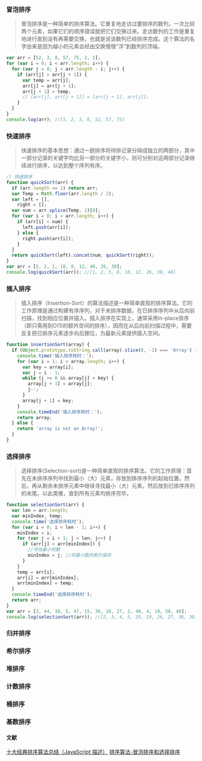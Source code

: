 ### 冒泡排序

> 冒泡排序是一种简单的排序算法。它重复地走访过要排序的数列，一次比较两个元素，如果它们的顺序错误就把它们交换过来。走访数列的工作是重复地进行直到没有再需要交换，也就是说该数列已经排序完成。这个算法的名字由来是因为越小的元素会经由交换慢慢“浮”到数列的顶端。

```js
var arr = [52, 3, 8, 57, 75, 2, 1];
for (var i = 0; i < arr.length; i++) {
  for (var j = 0; j < arr.length - i; j++) {
    if (arr[j] > arr[j + 1]) {
      var temp = arr[j];
      arr[j] = arr[j + 1];
      arr[j + 1] = temp;
      // [arr[j], arr[j + 1]] = [arr[j + 1], arr[j]];
    }
  }
}
console.log(arr); //[1, 2, 3, 8, 52, 57, 75]
```

### 快速排序

> 快速排序的基本思想：通过一趟排序将待排记录分隔成独立的两部分，其中一部分记录的关键字均比另一部分的关键字小，则可分别对这两部分记录继续进行排序，以达到整个序列有序。

```js
// 快速排序
function quickSort(arr) {
  if (arr.length <= 1) return arr;
  var Temp = Math.floor(arr.length / 2);
  var left = [],
    right = [];
  var num = arr.splice(Temp, 1)[0];
  for (var i = 0; i < arr.length; i++) {
    if (arr[i] < num) {
      left.push(arr[i]);
    } else {
      right.push(arr[i]);
    }
  }
  return quickSort(left).concat(num, quickSort(right));
}
var arr = [5, 2, 1, 10, 8, 12, 40, 26, 30];
console.log(quickSort(arr)); //[1, 2, 5, 8, 10, 12, 26, 30, 40]
```

### 插入排序

> 插入排序（Insertion-Sort）的算法描述是一种简单直观的排序算法。它的工作原理是通过构建有序序列，对于未排序数据，在已排序序列中从后向前扫描，找到相应位置并插入。插入排序在实现上，通常采用in-place排序（即只需用到O(1)的额外空间的排序），因而在从后向前扫描过程中，需要反复把已排序元素逐步向后挪位，为最新元素提供插入空间。

```js
function insertionSort(array) {
  if (Object.prototype.toString.call(array).slice(8, -1) === 'Array') {
    console.time('插入排序耗时：');
    for (var i = 1; i < array.length; i++) {
      var key = array[i];
      var j = i - 1;
      while (j >= 0 && array[j] > key) {
        array[j + 1] = array[j];
        j--;
      }
      array[j + 1] = key;
    }
    console.timeEnd('插入排序耗时：');
    return array;
  } else {
    return 'array is not an Array!';
  }
}
```

### 选择排序

> 选择排序(Selection-sort)是一种简单直观的排序算法。它的工作原理：首先在未排序序列中找到最小（大）元素，存放到排序序列的起始位置，然后，再从剩余未排序元素中继续寻找最小（大）元素，然后放到已排序序列的末尾。以此类推，直到所有元素均排序完毕。

```js
function selectionSort(arr) {
  var len = arr.length;
  var minIndex, temp;
  console.time('选择排序耗时');
  for (var i = 0; i < len - 1; i++) {
    minIndex = i;
    for (var j = i + 1; j < len; j++) {
      if (arr[j] < arr[minIndex]) {
        //寻找最小的数
        minIndex = j; //将最小数的索引保存
      }
    }
    temp = arr[i];
    arr[i] = arr[minIndex];
    arr[minIndex] = temp;
  }
  console.timeEnd('选择排序耗时');
  return arr;
}
var arr = [3, 44, 38, 5, 47, 15, 36, 26, 27, 2, 46, 4, 19, 50, 48];
console.log(selectionSort(arr)); //[2, 3, 4, 5, 15, 19, 26, 27, 36, 38, 44, 46, 47, 48, 50]
```

### 归并排序

### 希尔排序

### 堆排序

### 计数排序

### 桶排序

### 基数排序

#### 文献

[十大经典排序算法总结（JavaScript 描述）](https://juejin.cn/post/6844903444365443080)
[排序算法-冒泡排序和选择排序](https://juejin.cn/post/7101502080984023047)
